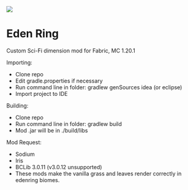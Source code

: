 [![](https://jitpack.io/v/paulevsGitch/EdenRing.svg)](https://jitpack.io/#paulevsGitch/EdenRing)

# Eden Ring

Custom Sci-Fi dimension mod for Fabric, MC 1.20.1

Importing:

* Clone repo
* Edit gradle.properties if necessary
* Run command line in folder: gradlew genSources idea (or eclipse)
* Import project to IDE

Building:

* Clone repo
* Run command line in folder: gradlew build
* Mod .jar will be in ./build/libs

Mod Request:
* Sodium
* Iris
* BCLib 3.0.11 (v3.0.12 unsupported)
* These mods make the vanilla grass and leaves render correctly in edenring biomes.

